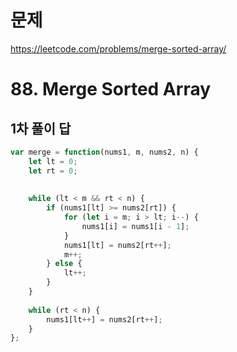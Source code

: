 # 문제
https://leetcode.com/problems/merge-sorted-array/

# 88. Merge Sorted Array

## 1차 풀이 답
``` javascript
var merge = function(nums1, m, nums2, n) {
    let lt = 0;
    let rt = 0;
    
    
    while (lt < m && rt < n) {
        if (nums1[lt] >= nums2[rt]) {
            for (let i = m; i > lt; i--) {
                nums1[i] = nums1[i - 1];
            }
            nums1[lt] = nums2[rt++];
            m++;
        } else {
            lt++;
        }
    }
    
    while (rt < n) {
        nums1[lt++] = nums2[rt++];
    }
};
```
